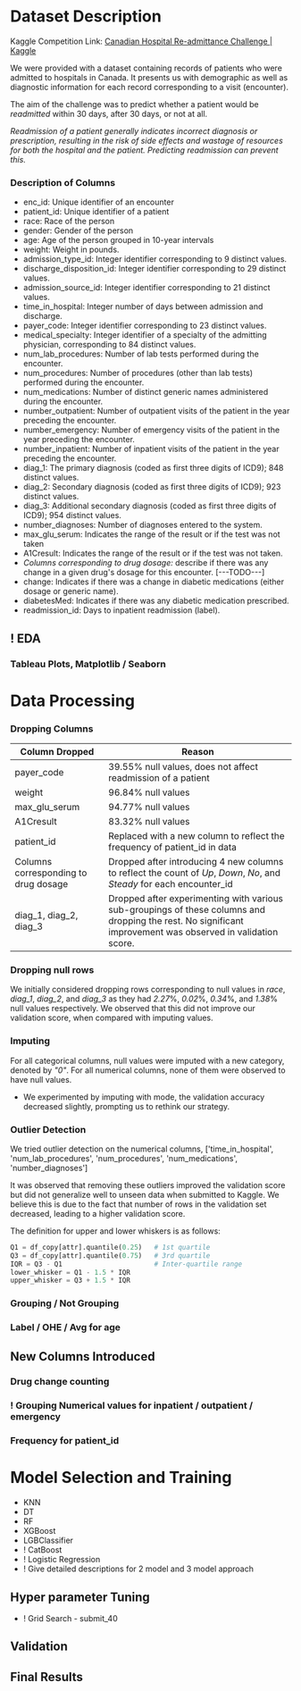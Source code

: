 # Dataset Description
Kaggle Competition Link: [Canadian Hospital Re-admittance Challenge | Kaggle](https://www.kaggle.com/competitions/canadian-hospital-re-admittance-challenge/overview)

We were provided with a dataset containing records of patients who were admitted to hospitals in Canada. It presents us with demographic as well as diagnostic information for each record corresponding to a visit (encounter).

The aim of the challenge was to predict whether a patient would be *readmitted* within 30 days, after 30 days, or not at all.

*Readmission of a patient generally indicates incorrect diagnosis or prescription, resulting in the risk of side effects and wastage of resources for both the hospital and the patient. Predicting readmission can prevent this.*
### Description of Columns

- enc_id: Unique identifier of an encounter
- patient_id: Unique identifier of a patient
- race: Race of the person
- gender: Gender of the person
- age: Age of the person grouped in 10-year intervals
- weight: Weight in pounds.
- admission_type_id: Integer identifier corresponding to 9 distinct values.
- discharge_disposition_id: Integer identifier corresponding to 29 distinct values.
- admission_source_id: Integer identifier corresponding to 21 distinct values.
- time_in_hospital: Integer number of days between admission and discharge.
- payer_code: Integer identifier corresponding to 23 distinct values.
- medical_specialty: Integer identifier of a specialty of the admitting physician, corresponding to 84 distinct values.
- num_lab_procedures: Number of lab tests performed during the encounter.
- num_procedures: Number of procedures (other than lab tests) performed during the encounter.
- num_medications: Number of distinct generic names administered during the encounter.
- number_outpatient: Number of outpatient visits of the patient in the year preceding the encounter.
- number_emergency: Number of emergency visits of the patient in the year preceding the encounter.
- number_inpatient: Number of inpatient visits of the patient in the year preceding the encounter.
- diag_1: The primary diagnosis (coded as first three digits of ICD9); 848 distinct values.
- diag_2: Secondary diagnosis (coded as first three digits of ICD9); 923 distinct values.
- diag_3: Additional secondary diagnosis (coded as first three digits of ICD9); 954 distinct values.
- number_diagnoses: Number of diagnoses entered to the system.
- max_glu_serum: Indicates the range of the result or if the test was not taken
- A1Cresult: Indicates the range of the result or if the test was not taken.
- *Columns corresponding to drug dosage:* describe if there was any change in a given drug's dosage for this encounter. [---TODO---]
- change: Indicates if there was a change in diabetic medications (either dosage or generic name). 
- diabetesMed: Indicates if there was any diabetic medication prescribed.
- readmission_id: Days to inpatient readmission (label).

## ! EDA
### Tableau Plots, Matplotlib / Seaborn


# Data Processing

### Dropping Columns
| Column Dropped | Reason |
| ----------------- | -------- |
| payer_code | 39.55% null values, does not affect readmission of a patient |
| weight | 96.84% null values |
| max_glu_serum | 94.77% null values |
| A1Cresult | 83.32% null values |
| patient_id | Replaced with a new column to reflect the frequency of patient_id in data |
| Columns corresponding to drug dosage | Dropped after introducing 4 new columns to reflect the count of *Up*, *Down*, *No*, and *Steady* for each encounter_id |
| diag_1, diag_2, diag_3 | Dropped after experimenting with various sub-groupings of these columns and dropping the rest. No significant improvement was observed in validation score. |
### Dropping null rows
We initially considered dropping rows corresponding to null values in *race*, *diag_1*, *diag_2*, and *diag_3* as they had *2.27*%, *0.02*%, *0.34*%, and *1.38*% null values respectively. We observed that this did not improve our validation score, when compared with imputing values.
### Imputing
For all categorical columns, null values were imputed with a new category, denoted by *"0"*.
For all numerical columns, none of them were observed to have null values.

- We experimented by imputing with mode, the validation accuracy decreased slightly, prompting us to rethink our strategy.
### Outlier Detection
We tried outlier detection on the numerical columns, ['time_in_hospital', 'num_lab_procedures', 'num_procedures', 'num_medications', 'number_diagnoses']

It was observed that removing these outliers improved the validation score but did not generalize well to unseen data when submitted to Kaggle. We believe this is due to the fact that number of rows in the validation set decreased, leading to a higher validation score.

The definition for upper and lower whiskers is as follows:
```python
Q1 = df_copy[attr].quantile(0.25)   # 1st quartile
Q3 = df_copy[attr].quantile(0.75)   # 3rd quartile
IQR = Q3 - Q1                       # Inter-quartile range
lower_whisker = Q1 - 1.5 * IQR
upper_whisker = Q3 + 1.5 * IQR
```
### Grouping / Not Grouping


### Label / OHE / Avg for age

## New Columns Introduced
### Drug change counting
### ! Grouping Numerical values for inpatient / outpatient / emergency

### Frequency for patient_id

# Model Selection and Training

- KNN
- DT
- RF
- XGBoost
- LGBClassifier
- ! CatBoost
- ! Logistic Regression
- ! Give detailed descriptions for 2 model and 3 model approach

## Hyper parameter Tuning
- ! Grid Search - submit_40

## Validation



## Final Results
